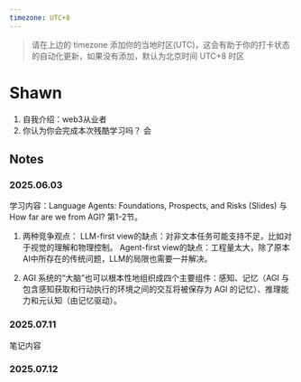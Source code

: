 ```yaml
---
timezone: UTC+8
---
```


> 请在上边的 timezone 添加你的当地时区(UTC)，这会有助于你的打卡状态的自动化更新，如果没有添加，默认为北京时间 UTC+8 时区


# Shawn

1. 自我介绍：web3从业者
2. 你认为你会完成本次残酷学习吗？ 会

## Notes

<!-- Content_START -->
### 2025.06.03

学习内容：Language Agents: Foundations, Prospects, and Risks (Slides) 与 How far are we from AGI? 第1-2节。

1. 两种竞争观点：
LLM-first view的缺点：对非文本任务可能支持不足，比如对于视觉的理解和物理控制。
Agent-first view的缺点：工程量太大，除了原本AI中所存在的传统问题，LLM的局限也需要一并解决。

2. AGI 系统的“大脑”也可以根本性地组织成四个主要组件：感知、记忆（AGI 与包含感知获取和行动执行的环境之间的交互将被保存为 AGI 的记忆）、推理能力和元认知（由记忆驱动）。

### 2025.07.11

笔记内容

### 2025.07.12

<!-- Content_END -->
